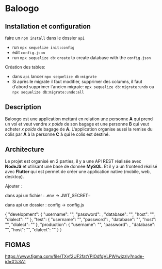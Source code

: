 # Baloogo

## Installation et configuration

faire un ```npm install``` dans le dossier ```api```
- run ```npx sequelize init:config```
- edit ```config.json```
- run ```npx sequelize db:create``` to create database with the ```config.json```

Création des tables:
- dans ```api``` lancer ```npx sequelize db:migrate```
- Si après le migrate il faut modifier, supprimer des columns, il faut d'abord supprimer l'ancien migrate: ```npx sequelize db:migrate:undo``` ou ```npx sequelize db:migrate:undo:all```

## Description

Baloogo est une application mettant en relation une personne **A** qui prend un vol et veut vendre *x poids* de son 
bagage et une personne **B** qui veut acheter *x poids* de bagage de **A**.
L'application organise aussi la remise du colis par **A** à la personne **C** à qui le colis est destiné.

## Architecture

Le projet est organisé en 2 parties, il y a une API REST réalisée avec **NodeJS** et utilisant une base de donnée 
**MySQL**. Et il y a un frontend réalisé avec **Flutter** qui est permet de créer une application native (mobile, web, 
desktop).

Ajouter :

dans api un fichier :
.env -> JWT_SECRET=

dans api un dossier :
config -> config.js

{
"development": {
"username": "",
"password": ,
"database": "",
"host": "",
"dialect": ""
},
"test": {
"username": "",
"password": ,
"database": "",
"host": "",
"dialect": ""
},
"production": {
"username": "",
"password": ,
"database": "",
"host": "",
"dialect": ""
}
}

## FIGMAS
https://www.figma.com/file/TXyf2UF2fatYPIOdfgVLPW/wizzly?node-id=0%3A1

